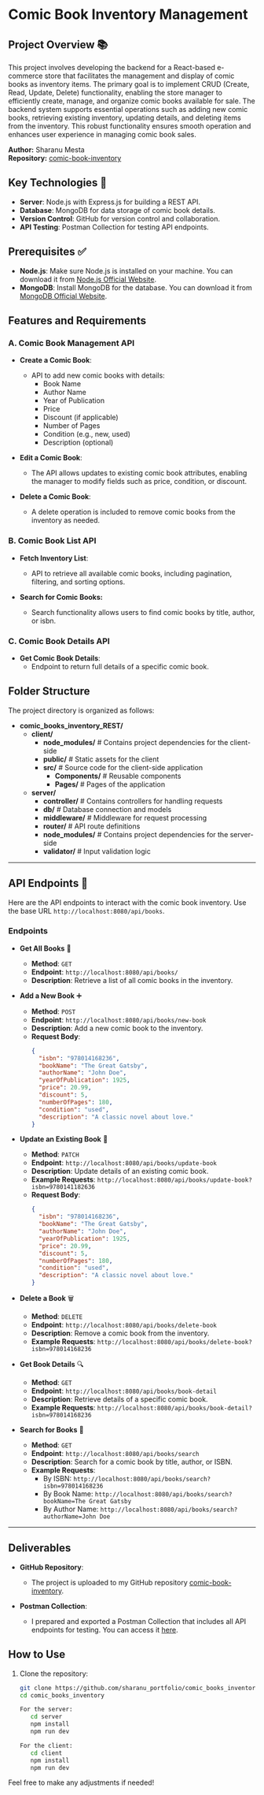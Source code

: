 # Comic Book Inventory Management

## Project Overview 📚
This project involves developing the backend for a React-based e-commerce store that facilitates the management and display of comic books as inventory items. The primary goal is to implement CRUD (Create, Read, Update, Delete) functionality, enabling the store manager to efficiently create, manage, and organize comic books available for sale. The backend system supports essential operations such as adding new comic books, retrieving existing inventory, updating details, and deleting items from the inventory. This robust functionality ensures smooth operation and enhances user experience in managing comic book sales.

**Author:** Sharanu Mesta  
**Repository:** [comic-book-inventory](https://github.com/Sharanumesta/comic-book-inventory)

## Key Technologies 🔧
- **Server**: Node.js with Express.js for building a REST API.
- **Database**: MongoDB for data storage of comic book details.
- **Version Control**: GitHub for version control and collaboration.
- **API Testing**: Postman Collection for testing API endpoints.

## Prerequisites ✅
- **Node.js**: Make sure Node.js is installed on your machine. You can download it from [Node.js Official Website](https://nodejs.org/).
- **MongoDB**: Install MongoDB for the database. You can download it from [MongoDB Official Website](https://www.mongodb.com/try/download/community).

## Features and Requirements

### A. Comic Book Management API

- **Create a Comic Book**: 
  - API to add new comic books with details:
    - Book Name
    - Author Name
    - Year of Publication
    - Price
    - Discount (if applicable)
    - Number of Pages
    - Condition (e.g., new, used)
    - Description (optional)

- **Edit a Comic Book**: 
  - The API allows updates to existing comic book attributes, enabling the manager to modify fields such as price, condition, or discount.

- **Delete a Comic Book**: 
  - A delete operation is included to remove comic books from the inventory as needed.

### B. Comic Book List API

- **Fetch Inventory List**: 
  - API to retrieve all available comic books, including pagination, filtering, and sorting options.

- **Search for Comic Books:**
  - Search functionality allows users to find comic books by title, author, or isbn.
### C. Comic Book Details API

- **Get Comic Book Details**: 
  - Endpoint to return full details of a specific comic book.

## Folder Structure
The project directory is organized as follows:

- **comic_books_inventory_REST/**
  - **client/**
    - **node_modules/**         # Contains project dependencies for the client-side
    - **public/**               # Static assets for the client
    - **src/**                  # Source code for the client-side application
      - **Components/**         # Reusable components
      - **Pages/**              # Pages of the application
  - **server/**
    - **controller/**           # Contains controllers for handling requests
    - **db/**                   # Database connection and models
    - **middleware/**           # Middleware for request processing
    - **router/**               # API route definitions
    - **node_modules/**         # Contains project dependencies for the server-side
    - **validator/**            # Input validation logic 

---

## API Endpoints 🔗

Here are the API endpoints to interact with the comic book inventory. Use the base URL `http://localhost:8080/api/books`.

### Endpoints

- **Get All Books** 📖
  - **Method**: `GET`
  - **Endpoint**: `http://localhost:8080/api/books/`
  - **Description**: Retrieve a list of all comic books in the inventory.

- **Add a New Book** ➕
  - **Method**: `POST`
  - **Endpoint**: `http://localhost:8080/api/books/new-book`
  - **Description**: Add a new comic book to the inventory.
  - **Request Body**: 
    ```json
    {
      "isbn": "978014168236",
      "bookName": "The Great Gatsby",
      "authorName": "John Doe",
      "yearOfPublication": 1925,
      "price": 20.99,
      "discount": 5,
      "numberOfPages": 180,
      "condition": "used",
      "description": "A classic novel about love."
    }
    ```

- **Update an Existing Book** 🔄
  - **Method**: `PATCH`
  - **Endpoint**: `http://localhost:8080/api/books/update-book`
  - **Description**: Update details of an existing comic book.
  - **Example Requests**: `http://localhost:8080/api/books/update-book?isbn=9780141182636`
  - **Request Body**: 
    ```json
    {
      "isbn": "978014168236",
      "bookName": "The Great Gatsby",
      "authorName": "John Doe",
      "yearOfPublication": 1925,
      "price": 20.99,
      "discount": 5,
      "numberOfPages": 180,
      "condition": "used",
      "description": "A classic novel about love."
    }
    ```

- **Delete a Book** 🗑️
  - **Method**: `DELETE`
  - **Endpoint**: `http://localhost:8080/api/books/delete-book`
  - **Description**: Remove a comic book from the inventory.
  - **Example Requests**: `http://localhost:8080/api/books/delete-book?isbn=978014168236`

- **Get Book Details** 🔍
  - **Method**: `GET`
  - **Endpoint**: `http://localhost:8080/api/books/book-detail`
  - **Description**: Retrieve details of a specific comic book.
  - **Example Requests**: `http://localhost:8080/api/books/book-detail?isbn=978014168236`

- **Search for Books** 🔎
  - **Method**: `GET`
  - **Endpoint**: `http://localhost:8080/api/books/search`
  - **Description**: Search for a comic book by title, author, or ISBN.
  - **Example Requests**:  
    - By ISBN: `http://localhost:8080/api/books/search?isbn=978014168236`
    - By Book Name: `http://localhost:8080/api/books/search?bookName=The Great Gatsby`
    - By Author Name: `http://localhost:8080/api/books/search?authorName=John Doe`

---

## Deliverables

- **GitHub Repository**: 
  - The project is uploaded to my GitHub repository [comic-book-inventory](https://github.com/Sharanumesta/comic-book-inventory).

- **Postman Collection**: 
  - I prepared and exported a Postman Collection that includes all API endpoints for testing. You can access it [here](https://alone7-8517.postman.co/workspace/Alone-Workspace~e9c75852-334e-4411-a7fd-4319c6f95992/collection/25239808-852ea088-c419-41e2-a90e-22abb4e47713?action=share&creator=25239808&active-environment=25239808-b1312c28-d2bf-4b2f-8322-e78017096c61).

## How to Use
1. Clone the repository:
   ```bash
   git clone https://github.com/sharanu_portfolio/comic_books_inventory_REST.git
   cd comic_books_inventory

   For the server:
      cd server
      npm install
      npm run dev

   For the client:
      cd client
      npm install
      npm run dev


Feel free to make any adjustments if needed!
